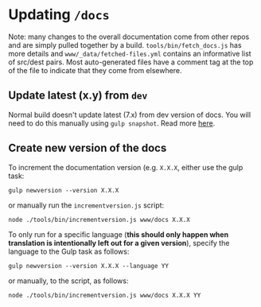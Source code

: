 # Updating `/docs`

Note: many changes to the overall documentation come from other repos and are simply pulled together by a build. `tools/bin/fetch_docs.js` has more details and `www/_data/fetched-files.yml` contains an informative list of src/dest pairs. Most auto-generated files have a comment tag at the top of the file to indicate that they come from elsewhere.

## Update latest (x.y) from `dev`

Normal build doesn't update latest (7.x) from dev version of docs. You will need to do this manually using `gulp snapshot`. Read more [here](https://github.com/apache/cordova-docs/blob/master/gulpfile.js#L212).

## Create new version of the docs

To increment the documentation version (e.g. `X.X.X`, either use the gulp task:

    gulp newversion --version X.X.X

or manually run the `incrementversion.js` script:

    node ./tools/bin/incrementversion.js www/docs X.X.X

To only run for a specific language (__this should only happen when translation is intentionally left out for a given version__), specify the language to the Gulp task as follows:

    gulp newversion --version X.X.X --language YY

or manually, to the script, as follows:

    node ./tools/bin/incrementversion.js www/docs X.X.X YY
